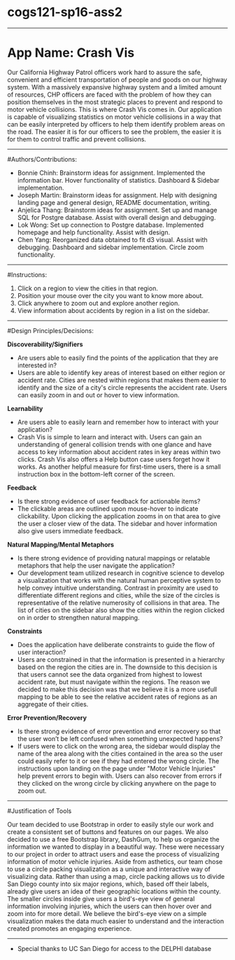 # cogs121-sp16-ass2

-------------------------------------------------------------------
# App Name: Crash Vis
Our California Highway Patrol officers work hard to assure the safe, convenient and efficient
transportation of people and goods on our highway system.  With a massively expansive highway
system and a limited amount of resources, CHP officers are faced with the problem of how they
can position themselves in the most strategic places to prevent and respond to motor vehicle collisions.
This is where Crash Vis comes in. Our application is capable of visualizing statistics
on motor vehicle collisions in a way that can be easily interpreted by officers to help them identify
problem areas on the road. The easier it is for our officers to see the problem, the easier it is
for them to control traffic and prevent collisions.

-------------------------------------------------------------------
#Authors/Contributions:
* Bonnie Chinh:     Brainstorm ideas for assignment. Implemented the information bar. Hover functionality of statistics. Dashboard & Sidebar implementation.
* Joseph Martin:    Brainstorm ideas for assignment. Help with designing landing page and general design, README documentation, writing.
* Anjelica Thang:   Brainstorm ideas for assignment. Set up and manage SQL for Postgre database. Assist with overall design and debugging.
* Lok Wong:         Set up connection to Postgre database. Implemented homepage and help functionality. Assist with design.
* Chen Yang:        Reorganized data obtained to fit d3 visual. Assist with debugging. Dashboard and sidebar implementation. Circle zoom functionality.

-------------------------------------------------------------------
#Instructions:
1. Click on a region to view the cities in that region.
2. Position your mouse over the city you want to know more about.
3. Click anywhere to zoom out and explore another region.
4. View information about accidents by region in a list on the sidebar.
-------------------------------------------------------------------
#Design Principles/Decisions:

**Discoverability/Signifiers**
- Are users able to easily find the points of the application that they are interested in?
- Users are able to identify key areas of interest based on either region or accident rate.  Cities are nested within regions that makes them easier to identify and the size of a city's circle represents the accident rate. Users can easily zoom in and out or hover to view information.

**Learnability**
- Are users able to easily learn and remember how to interact with your application?
- Crash Vis is simple to learn and interact with.  Users can gain an understanding of general collision trends with one glance and have access to key information about accident rates in key areas within two clicks. Crash Vis also offers a Help button case users forget how it works. As another helpful measure for first-time users, there is a small instruction box in the bottom-left corner of the screen.

**Feedback**
- Is there strong evidence of user feedback for actionable items?
- The clickable areas are outlined upon mouse-hover to indicate clickability.  Upon clicking the application zooms in on that area to give the user a closer view of the data. The sidebar and hover information also give users immediate feedback.

**Natural Mapping/Mental Metaphors**
- Is there strong evidence of providing natural mappings or relatable metaphors that help the user navigate the application?
- Our development team utilized research in cognitive science to develop a visualization that works with the natural human perceptive system to help convey intuitive understanding.  Contrast in proximity are used to differentiate different regions and cities, while the size of the circles is representative of the relative numerosity of collisions in that area. The list of cities on the sidebar also show the cities within the region clicked on in order to strengthen natural mapping.

**Constraints**
- Does the application have deliberate constraints to guide the flow of user interaction?
- Users are constrained in that the information is presented in a hierarchy based on the region the cities are in. The downside to this decision is that users cannot see the data organized from highest to lowest accident rate, but must navigate within the regions.  The reason we decided to make this decision was that we believe it is a more usefull mapping to be able to see the relative accident rates of regions as an aggregate of their cities.

**Error Prevention/Recovery**
- Is there strong evidence of error prevention and error recovery so that the user won’t be
left confused when something unexpected happens?
- If users were to click on the wrong area, the sidebar would display the name of the area along with the cities contained in the area so the user could easily refer to it or see if they had entered the wrong circle. The instructions upon landing on the page under "Motor Vehicle Injuries" help prevent errors to begin with. Users can also recover from errors if they clicked on the wrong circle by clicking anywhere on the page to zoom out.

-------------------------------------------------------------------
#Justification of Tools

Our team decided to use Bootstrap in order to easily style our work and create a consistent set of buttons and features on our pages. We also decided to use a free Bootstrap library, DashGum, to help us organize the information we wanted to display in a beautiful way. These were necessary to our project in order to attract users and ease the process of visualizing information of motor vehicle injuries. Aside from asthetics, our team chose to use a circle packing visualization as a unique and interactive way of visualizing data. Rather than using a map, circle packing allows us to divide San Diego county into six major regions, which, based off their labels, already give users an idea of their geographic locations within the county. The smaller circles inside give users a bird's-eye view of general information involving injuries, which the users can then hover over and zoom into for more detail. We believe the bird's-eye view on a simple visualization makes the data much easier to understand and the interaction created promotes an engaging experience.

-------------------------------------------------------------------
* Special thanks to UC San Diego for access to the DELPHI database